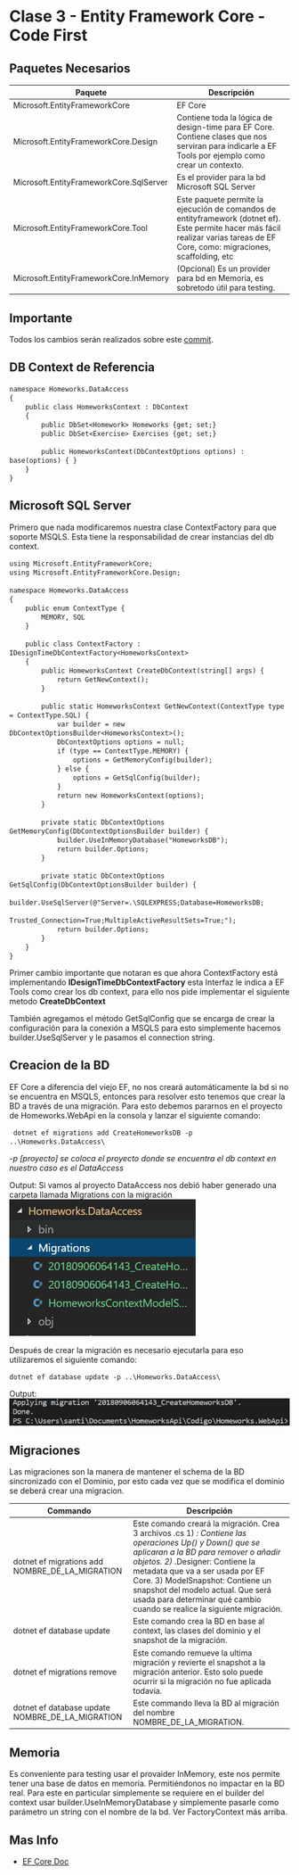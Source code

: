 # Clase 3 - Entity Framework Core - Code First

## Paquetes Necesarios

Paquete | Descripción
------------ | -------------
Microsoft.EntityFrameworkCore| EF Core
Microsoft.EntityFrameworkCore.Design| Contiene toda la lógica de design-time para EF Core. Contiene clases que nos serviran para indicarle a EF Tools por ejemplo como crear un contexto.
Microsoft.EntityFrameworkCore.SqlServer| Es el provider para la bd Microsoft SQL Server
Microsoft.EntityFrameworkCore.Tool| Este paquete permite la ejecución de comandos de entityframework (dotnet ef). Este permite hacer más fácil realizar varias tareas de EF Core, como: migraciones, scaffolding, etc
Microsoft.EntityFrameworkCore.InMemory| (Opcional) Es un provider para bd en Memoria, es sobretodo útil para testing.

## Importante
Todos los cambios serán realizados sobre este [commit](https://github.com/Sactos/HomeworksApi/tree/61b6c804817a80bc85b1a3669c185c9d6f5ec24a).

## DB Context de Referencia
```
namespace Homeworks.DataAccess
{
    public class HomeworksContext : DbContext
    {
        public DbSet<Homework> Homeworks {get; set;}
        public DbSet<Exercise> Exercises {get; set;}

        public HomeworksContext(DbContextOptions options) : base(options) { }
    }
}
```

## Microsoft SQL Server
Primero que nada modificaremos nuestra clase ContextFactory para que soporte MSQLS. 
Esta tiene la responsabilidad de crear instancias del db context.
```
using Microsoft.EntityFrameworkCore;
using Microsoft.EntityFrameworkCore.Design;

namespace Homeworks.DataAccess
{
    public enum ContextType {
        MEMORY, SQL
    }

    public class ContextFactory : IDesignTimeDbContextFactory<HomeworksContext>
    {
        public HomeworksContext CreateDbContext(string[] args) {
            return GetNewContext();
        }

        public static HomeworksContext GetNewContext(ContextType type = ContextType.SQL) {
            var builder = new DbContextOptionsBuilder<HomeworksContext>();
            DbContextOptions options = null;
            if (type == ContextType.MEMORY) {
                options = GetMemoryConfig(builder);
            } else {
                options = GetSqlConfig(builder);
            }
            return new HomeworksContext(options);
        }

        private static DbContextOptions GetMemoryConfig(DbContextOptionsBuilder builder) {
            builder.UseInMemoryDatabase("HomeworksDB");
            return builder.Options;
        }

        private static DbContextOptions GetSqlConfig(DbContextOptionsBuilder builder) {
            builder.UseSqlServer(@"Server=.\SQLEXPRESS;Database=HomeworksDB;
                Trusted_Connection=True;MultipleActiveResultSets=True;");
            return builder.Options;
        }   
    }
}
```
Primer cambio importante que notaran es que ahora ContextFactory está implementando **IDesignTimeDbContextFactory** esta Interfaz le indica a EF Tools como crear los db context, para ello nos pide implementar el siguiente metodo **CreateDbContext**

También agregamos el método GetSqlConfig que se encarga de crear la configuración para la conexión a MSQLS para esto simplemente hacemos builder.UseSqlServer y le pasamos el connection string.

## Creacion de la BD
EF Core a diferencia del viejo EF, no nos creará automáticamente la bd si no se encuentra en MSQLS, entonces para resolver esto tenemos que crear la BD a través de una migración.
Para esto debemos pararnos en el proyecto de Homeworks.WebApi en la consola y lanzar el siguiente comando:
```
 dotnet ef migrations add CreateHomeworksDB -p ..\Homeworks.DataAccess\
```
*-p [proyecto] se coloca el proyecto donde se encuentra el db context en nuestro caso es el DataAccess*

Output: Si vamos al proyecto DataAccess nos debió haber generado una carpeta llamada Migrations con la migración
![Imagen CreateHomeworksDB](../imgs/migracionCreateDB.PNG)

Después de crear la migración es necesario ejecutarla para eso utilizaremos el siguiente comando:
```
dotnet ef database update -p ..\Homeworks.DataAccess\
```
Output:
![Imagen UpdateHomeworksDB](../imgs/migracionUpdateDB.PNG)

## Migraciones
Las migraciones son la manera de mantener el schema de la BD sincronizado con el Dominio, por esto cada vez que se modifica el dominio se deberá crear una migracion.

Commando | Descripción
------------ | -------------
dotnet ef migrations add NOMBRE_DE_LA_MIGRATION| Este comando creará la migración. Crea 3 archivos .cs 1) <timestamp>_<migration name>: Contiene las operaciones Up() y Down() que se aplicaran a la BD para remover o añadir objetos. 2) <timestamp>_<migration name>.Designer: Contiene la metadata que va a ser usada por EF Core. 3) <contextname>ModelSnapshot: Contiene un snapshot del modelo actual. Que será usada para determinar qué cambio cuando se realice la siguiente migración.
dotnet ef database update| Este comando crea la BD en base al context, las clases del dominio y el snapshot de la migración.
dotnet ef migrations remove| Este comando remueve la ultima migración y revierte el snapshot a la migración anterior. Esto solo puede ocurrir si la migración no fue aplicada todavia.
dotnet ef database update NOMBRE_DE_LA_MIGRATION| Este commando lleva la BD al migración del nombre NOMBRE_DE_LA_MIGRATION.
  
## Memoria
Es conveniente para testing usar el provaider InMemory, este nos permite tener una base de datos en memoria. Permitiéndonos no impactar en la BD real.
Para este en particular simplemente se requiere en el builder del context
usar builder.UseInMemoryDatabase y simplemente pasarle como parámetro un string con el nombre de la bd. Ver FactoryContext más arriba.

## Mas Info
* [EF Core Doc](http://www.entityframeworktutorial.net/efcore/entity-framework-core.aspx)
